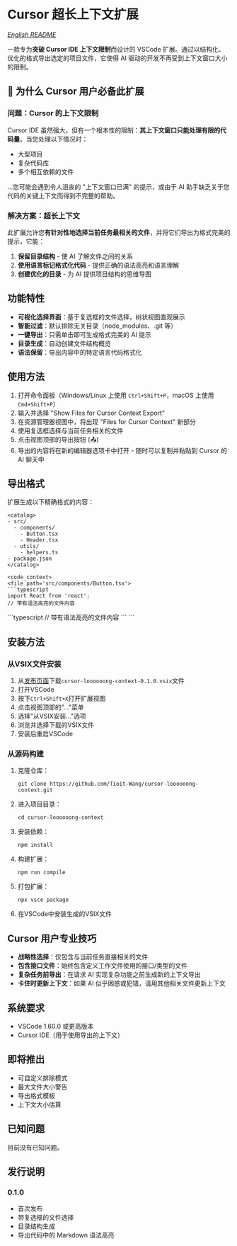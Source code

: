 # Cursor 超长上下文扩展

*[English README](./README.md)*

一款专为**突破 Cursor IDE 上下文限制**而设计的 VSCode 扩展。通过以结构化、优化的格式导出选定的项目文件，它使得 AI 驱动的开发不再受到上下文窗口大小的限制。

## 🚨 为什么 Cursor 用户必备此扩展

### 问题：Cursor 的上下文限制

Cursor IDE 虽然强大，但有一个根本性的限制：**其上下文窗口只能处理有限的代码量**。当您处理以下情况时：
- 大型项目
- 复杂代码库
- 多个相互依赖的文件

...您可能会遇到令人沮丧的 "上下文窗口已满" 的提示，或由于 AI 助手缺乏关于您代码的关键上下文而得到不完整的帮助。

### 解决方案：超长上下文

此扩展允许您**有针对性地选择当前任务最相关的文件**，并将它们导出为格式完美的提示，它能：

1. **保留目录结构** - 使 AI 了解文件之间的关系
2. **使用语言标记格式化代码** - 提供正确的语法高亮和语言理解
3. **创建优化的目录** - 为 AI 提供项目结构的思维导图

## 功能特性

- **可视化选择界面**：基于复选框的文件选择，树状视图直观展示
- **智能过滤**：默认排除无关目录（node_modules、.git 等）
- **一键导出**：只需单击即可生成格式完美的 AI 提示
- **目录生成**：自动创建文件结构概览
- **语法保留**：导出内容中的特定语言代码格式化

## 使用方法

1. 打开命令面板（Windows/Linux 上使用 `Ctrl+Shift+P`，macOS 上使用 `Cmd+Shift+P`）
2. 输入并选择 "Show Files for Cursor Context Export"
3. 在资源管理器视图中，将出现 "Files for Cursor Context" 新部分
4. 使用复选框选择与当前任务相关的文件
5. 点击视图顶部的导出按钮 (📤)
6. 导出的内容将在新的编辑器选项卡中打开 - 随时可以复制并粘贴到 Cursor 的 AI 聊天中

## 导出格式

扩展生成以下精确格式的内容：

```
<catalog>
- src/
  - components/
    - Button.tsx
    - Header.tsx
  - utils/
    - helpers.ts
- package.json
</catalog>

<code_context>
<file path='src/components/Button.tsx'>
```typescript
import React from 'react';
// 带有语法高亮的文件内容
```
</file>

<file path='src/utils/helpers.ts'>
```typescript
// 带有语法高亮的文件内容
```
</file>
</code_context>
```

## 安装方法

### 从VSIX文件安装
1. 从[发布页面](https://github.com/Tioit-Wang/cursor-loooooong-context/releases)下载`cursor-loooooong-context-0.1.0.vsix`文件
2. 打开VSCode
3. 按下`Ctrl+Shift+X`打开扩展视图
4. 点击视图顶部的"..."菜单
5. 选择"从VSIX安装..."选项
6. 浏览并选择下载的VSIX文件
7. 安装后重启VSCode

### 从源码构建
1. 克隆仓库：
   ```
   git clone https://github.com/Tioit-Wang/cursor-loooooong-context.git
   ```
2. 进入项目目录：
   ```
   cd cursor-loooooong-context
   ```
3. 安装依赖：
   ```
   npm install
   ```
4. 构建扩展：
   ```
   npm run compile
   ```
5. 打包扩展：
   ```
   npx vsce package
   ```
6. 在VSCode中安装生成的VSIX文件

## Cursor 用户专业技巧

- **战略性选择**：仅包含与当前任务直接相关的文件
- **包含接口文件**：始终包含定义工作文件使用的接口/类型的文件
- **复杂任务前导出**：在请求 AI 实现复杂功能之前生成新的上下文导出
- **卡住时更新上下文**：如果 AI 似乎困惑或犯错，请用其他相关文件更新上下文

## 系统要求

- VSCode 1.60.0 或更高版本
- Cursor IDE（用于使用导出的上下文）

## 即将推出

- 可自定义排除模式
- 最大文件大小警告
- 导出格式模板
- 上下文大小估算

## 已知问题

目前没有已知问题。

## 发行说明

### 0.1.0

- 首次发布
- 带复选框的文件选择
- 目录结构生成
- 导出代码中的 Markdown 语法高亮 